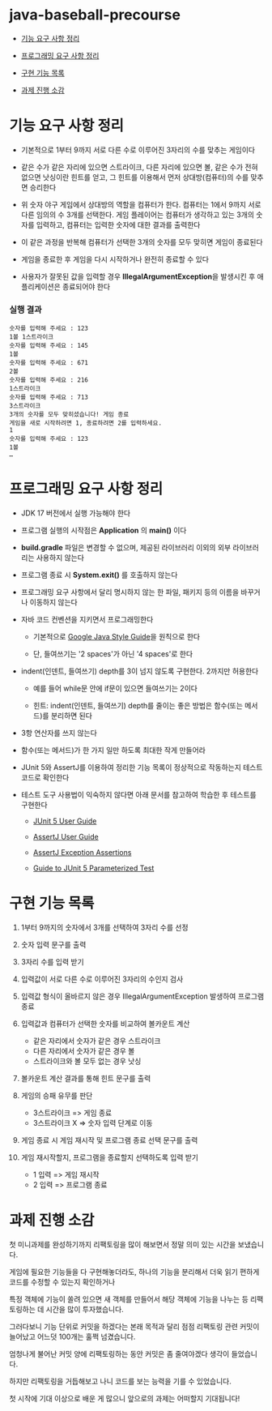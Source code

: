 # java-baseball-precourse

- [기능 요구 사항 정리](#기능-요구-사항-정리)

- [프로그래밍 요구 사항 정리](#프로그래밍-요구-사항-정리)

- [구현 기능 목록](#구현-기능-목록)

- [과제 진행 소감](#과제-진행-소감)

# 기능 요구 사항 정리

- 기본적으로 1부터 9까지 서로 다른 수로 이루어진 3자리의 수를 맞추는 게임이다

- 같은 수가 같은 자리에 있으면 스트라이크, 다른 자리에 있으면 볼, 같은 수가 전혀 없으면 낫싱이란 힌트를 얻고, 그 힌트를 이용해서 먼저 상대방(컴퓨터)의
수를 맞추면 승리한다

- 위 숫자 야구 게임에서 상대방의 역할을 컴퓨터가 한다. 컴퓨터는 1에서 9까지 서로 다른 임의의 수 3개를 선택한다. 게임 플레이어는 컴퓨터가 생각하고 있는
3개의 숫자를 입력하고, 컴퓨터는 입력한 숫자에 대한 결과를 출력한다

- 이 같은 과정을 반복해 컴퓨터가 선택한 3개의 숫자를 모두 맞히면 게임이 종료된다

- 게임을 종료한 후 게임을 다시 시작하거나 완전히 종료할 수 있다

- 사용자가 잘못된 값을 입력할 경우 **IllegalArgumentException**을 발생시킨 후 애플리케이션은 종료되어야 한다

### 실행 결과
```
숫자를 입력해 주세요 : 123
1볼 1스트라이크
숫자를 입력해 주세요 : 145
1볼
숫자를 입력해 주세요 : 671
2볼
숫자를 입력해 주세요 : 216
1스트라이크
숫자를 입력해 주세요 : 713
3스트라이크
3개의 숫자를 모두 맞히셨습니다! 게임 종료
게임을 새로 시작하려면 1, 종료하려면 2를 입력하세요.
1
숫자를 입력해 주세요 : 123
1볼
…
```
# 프로그래밍 요구 사항 정리

- JDK 17 버전에서 실행 가능해야 한다

- 프로그램 실행의 시작점은 **Application** 의 **main()** 이다

- **build.gradle** 파일은 변경할 수 없으며, 제공된 라이브러리 이외의 외부 라이브러리는 사용하지 않는다

- 프로그램 종료 시 **System.exit()** 를 호출하지 않는다

- 프로그래밍 요구 사항에서 달리 명시하지 않는 한 파일, 패키지 등의 이름을 바꾸거나 이동하지 않는다

- 자바 코드 컨벤션을 지키면서 프로그래밍한다

    - 기본적으로 [Google Java Style Guide](https://google.github.io/styleguide/javaguide.html)을 원칙으로 한다

    - 단, 들여쓰기는 '2 spaces'가 아닌 '4 spaces'로 한다

- indent(인덴트, 들여쓰기) depth를 3이 넘지 않도록 구현한다. 2까지만 허용한다

    - 예를 들어 while문 안에 if문이 있으면 들여쓰기는 2이다

    - 힌트: indent(인덴트, 들여쓰기) depth를 줄이는 좋은 방법은 함수(또는 메서드)를 분리하면 된다

- 3항 연산자를 쓰지 않는다

- 함수(또는 메서드)가 한 가지 일만 하도록 최대한 작게 만들어라

- JUnit 5와 AssertJ를 이용하여 정리한 기능 목록이 정상적으로 작동하는지 테스트 코드로 확인한다

- 테스트 도구 사용법이 익숙하지 않다면 아래 문서를 참고하여 학습한 후 테스트를 구현한다

    - [JUnit 5 User Guide](https://junit.org/junit5/docs/current/user-guide/)

    - [AssertJ User Guide](https://assertj.github.io/doc/)

    - [AssertJ Exception Assertions](https://www.baeldung.com/assertj-exception-assertion)

    - [Guide to JUnit 5 Parameterized Test](https://www.baeldung.com/parameterized-tests-junit-5)

# 구현 기능 목록

1. 1부터 9까지의 숫자에서 3개를 선택하여 3자리 수를 선정

2. 숫자 입력 문구를 출력
    
3. 3자리 수를 입력 받기

4. 입력값이 서로 다른 수로 이루어진 3자리의 수인지 검사

5. 입력값 형식이 올바르지 않은 경우 IllegalArgumentException 발생하여 프로그램 종료

6. 입력값과 컴퓨터가 선택한 숫자를 비교하여 볼카운트 계산
    * 같은 자리에서 숫자가 같은 경우 스트라이크 
    * 다른 자리에서 숫자가 같은 경우 볼
    * 스트라이크와 볼 모두 없는 경우 낫싱

7. 볼카운트 계산 결과를 통해 힌트 문구를 출력

8. 게임의 승패 유무를 판단
    * 3스트라이크 => 게임 종료
    * 3스트라이크 X => 숫자 입력 단계로 이동

9. 게임 종료 시 게임 재시작 및 프로그램 종료 선택 문구를 출력
    
10. 게임 재시작할지, 프로그램을 종료할지 선택하도록 입력 받기 
    * 1 입력 => 게임 재시작
    * 2 입력 => 프로그램 종료

# 과제 진행 소감
첫 미니과제를 완성하기까지 리팩토링을 많이 해보면서 정말 의미 있는 시간을 보냈습니다.

게임에 필요한 기능들을 다 구현해놓더라도, 하나의 기능을 분리해서 더욱 읽기 편하게 코드를 수정할 수 있는지 확인하거나

특정 객체에 기능이 쏠려 있으면 새 객체를 만들어서 해당 객체에 기능을 나누는 등 리팩토링하는 데 시간을 많이 투자했습니다.

그러다보니 기능 단위로 커밋을 하겠다는 본래 목적과 달리 점점 리팩토링 관련 커밋이 늘어났고 어느덧 100개는 훌쩍 넘겼습니다.

엄청나게 불어난 커밋 양에 리팩토링하는 동안 커밋은 좀 줄여야겠다 생각이 들었습니다.

하지만 리팩토링을 거듭해보고 나니 코드를 보는 능력을 기를 수 있었습니다.

첫 시작에 기대 이상으로 배운 게 많으니 앞으로의 과제는 어떠할지 기대됩니다!